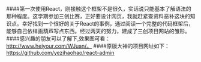 ####第一次使用React，刚接触这个框架不是很久，实话说只能基本了解语法的那种程度。这学期参加三创比赛，正好要设计网页，我就赶紧查资料恶补这块的知识点。幸好找到一个很好的关于React的事例，通过阅读一个完整的代码框架后，能够自己依样画葫芦写点东西。经过两天的努力，建成了三创项目网站的雏形。
####感兴趣的朋友可以了解下,效果图可看：http://www.heiyour.com/WJuan/。
####原版大神的项目网址如下：https://github.com/yezihaohao/react-admin
